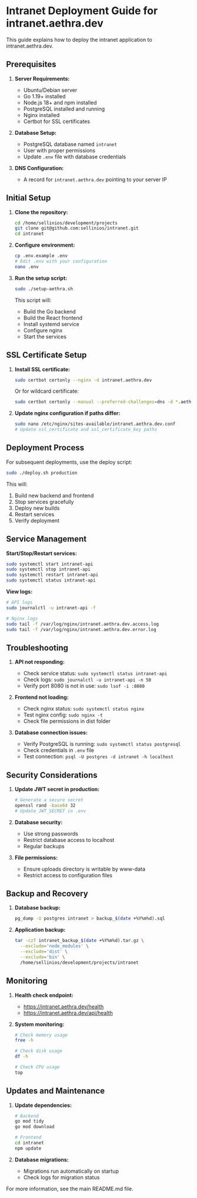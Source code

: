 # Intranet Deployment Guide for intranet.aethra.dev

This guide explains how to deploy the intranet application to intranet.aethra.dev.

## Prerequisites

1. **Server Requirements:**
   - Ubuntu/Debian server
   - Go 1.19+ installed
   - Node.js 18+ and npm installed
   - PostgreSQL installed and running
   - Nginx installed
   - Certbot for SSL certificates

2. **Database Setup:**
   - PostgreSQL database named `intranet`
   - User with proper permissions
   - Update `.env` file with database credentials

3. **DNS Configuration:**
   - A record for `intranet.aethra.dev` pointing to your server IP

## Initial Setup

1. **Clone the repository:**
   ```bash
   cd /home/sellinios/development/projects
   git clone git@github.com:sellinios/intranet.git
   cd intranet
   ```

2. **Configure environment:**
   ```bash
   cp .env.example .env
   # Edit .env with your configuration
   nano .env
   ```

3. **Run the setup script:**
   ```bash
   sudo ./setup-aethra.sh
   ```

   This script will:
   - Build the Go backend
   - Build the React frontend
   - Install systemd service
   - Configure nginx
   - Start the services

## SSL Certificate Setup

1. **Install SSL certificate:**
   ```bash
   sudo certbot certonly --nginx -d intranet.aethra.dev
   ```

   Or for wildcard certificate:
   ```bash
   sudo certbot certonly --manual --preferred-challenges=dns -d *.aethra.dev -d aethra.dev
   ```

2. **Update nginx configuration if paths differ:**
   ```bash
   sudo nano /etc/nginx/sites-available/intranet.aethra.dev.conf
   # Update ssl_certificate and ssl_certificate_key paths
   ```

## Deployment Process

For subsequent deployments, use the deploy script:

```bash
sudo ./deploy.sh production
```

This will:
1. Build new backend and frontend
2. Stop services gracefully
3. Deploy new builds
4. Restart services
5. Verify deployment

## Service Management

**Start/Stop/Restart services:**
```bash
sudo systemctl start intranet-api
sudo systemctl stop intranet-api
sudo systemctl restart intranet-api
sudo systemctl status intranet-api
```

**View logs:**
```bash
# API logs
sudo journalctl -u intranet-api -f

# Nginx logs
sudo tail -f /var/log/nginx/intranet.aethra.dev.access.log
sudo tail -f /var/log/nginx/intranet.aethra.dev.error.log
```

## Troubleshooting

1. **API not responding:**
   - Check service status: `sudo systemctl status intranet-api`
   - Check logs: `sudo journalctl -u intranet-api -n 50`
   - Verify port 8080 is not in use: `sudo lsof -i :8080`

2. **Frontend not loading:**
   - Check nginx status: `sudo systemctl status nginx`
   - Test nginx config: `sudo nginx -t`
   - Check file permissions in dist folder

3. **Database connection issues:**
   - Verify PostgreSQL is running: `sudo systemctl status postgresql`
   - Check credentials in `.env` file
   - Test connection: `psql -U postgres -d intranet -h localhost`

## Security Considerations

1. **Update JWT secret in production:**
   ```bash
   # Generate a secure secret
   openssl rand -base64 32
   # Update JWT_SECRET in .env
   ```

2. **Database security:**
   - Use strong passwords
   - Restrict database access to localhost
   - Regular backups

3. **File permissions:**
   - Ensure uploads directory is writable by www-data
   - Restrict access to configuration files

## Backup and Recovery

1. **Database backup:**
   ```bash
   pg_dump -U postgres intranet > backup_$(date +%Y%m%d).sql
   ```

2. **Application backup:**
   ```bash
   tar -czf intranet_backup_$(date +%Y%m%d).tar.gz \
     --exclude='node_modules' \
     --exclude='dist' \
     --exclude='bin' \
     /home/sellinios/development/projects/intranet
   ```

## Monitoring

1. **Health check endpoint:**
   - https://intranet.aethra.dev/health
   - https://intranet.aethra.dev/api/health

2. **System monitoring:**
   ```bash
   # Check memory usage
   free -h
   
   # Check disk usage
   df -h
   
   # Check CPU usage
   top
   ```

## Updates and Maintenance

1. **Update dependencies:**
   ```bash
   # Backend
   go mod tidy
   go mod download
   
   # Frontend
   cd intranet
   npm update
   ```

2. **Database migrations:**
   - Migrations run automatically on startup
   - Check logs for migration status

For more information, see the main README.md file.